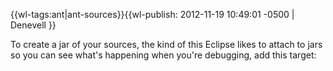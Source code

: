 {{wl-tags:ant|ant-sources}}{{wl-publish: 2012-11-19 10:49:01 -0500 | Denevell }}

To create a jar of your sources, the kind of this Eclipse likes to attach to jars so you can see what's happening when you're debugging, add this target:
     <target name="src-jar">
        <mkdir dir="${jar.dir}" />
        <jar destfile="${jar.dir}/${sourcesjar.name}" basedir="${src.dir}">
          <manifest>
          </manifest>
        </jar>
      </target>
